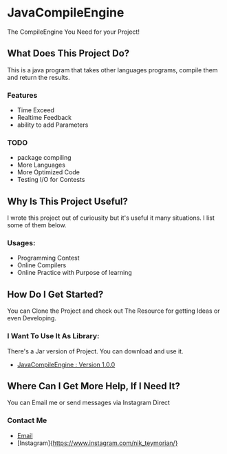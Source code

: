 # JavaCompileEngine
The CompileEngine You Need for your Project!

## What Does This Project Do?
This is a java program that takes other languages programs, compile them and return the results.
  ### Features
  - Time Exceed
  - Realtime Feedback
  - ability to add Parameters
  
  ### TODO
  - package compiling
  - More Languages
  - More Optimized Code
  - Testing I/O for Contests
  
## Why Is This Project Useful?
I wrote this project out of curiousity but it's useful it many situations. I list some of them below.
  ### Usages:
  - Programming Contest
  - Online Compilers
  - Online Practice with Purpose of learning

## How Do I Get Started?
You can Clone the Project and check out The Resource for getting Ideas or even Developing.
  ### I Want To Use It As Library:
  There's a Jar version of Project. You can download and use it.
  - [JavaCompileEngine : Version 1.0.0](https://github.com/MohammadNik/JavaCompileEngine/blob/master/JavaCompileEngine.jar?raw=true)

## Where Can I Get More Help, If I Need It?
You can Email me or send messages via Instagram Direct
### Contact Me
- [Email](mailto:mehditeymorian322@gmail.com)
- [Instagram]{https://www.instagram.com/nik_teymorian/}
